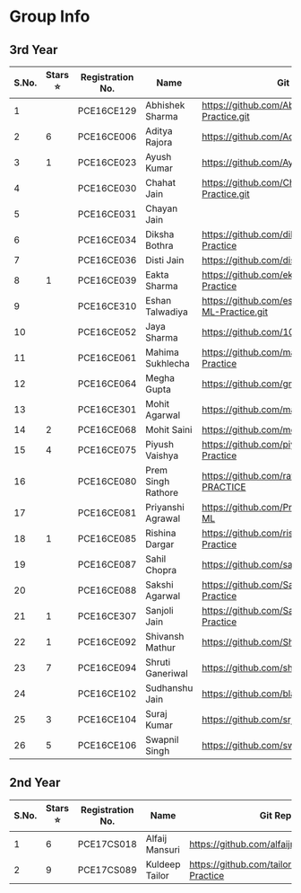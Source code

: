 # Group Info

## 3rd Year
| S.No. | Stars :star: | Registration No. | Name | Git Repo Link |
|-------|----------|------------------|------|---------------|
| 1 |  | PCE16CE129 | Abhishek Sharma | https://github.com/Abhi2819sharma/MY-ML-Practice.git |
| 2 | 6 | PCE16CE006 | Aditya Rajora | https://github.com/Adityarajora/MYMLPractice |
| 3 | 1 | PCE16CE023 | Ayush Kumar | https://github.com/Ayushkr99/My-Ml-Practice |
| 4 |  | PCE16CE030 | Chahat Jain | https://github.com/Chahat1996/MY-ML-Practice.git |
| 5 |  | PCE16CE031 | Chayan Jain |  |
| 6 |  | PCE16CE034 | Diksha Bothra | https://github.com/dikshabothra/My-ML-Practice |
| 7 |  | PCE16CE036 | Disti Jain | https://github.com/distijain98/mymlpractice.git |
| 8 | 1 | PCE16CE039 | Eakta Sharma | https://github.com/ekta-sharma19/MY_ML-Practice |
| 9 |  | PCE16CE310 | Eshan Talwadiya | https://github.com/eshantalwadiya12345/My-ML-Practice.git |
| 10 |  | PCE16CE052 | Jaya Sharma | https://github.com/10-jaya/my-ML-project |
| 11 |  | PCE16CE061 | Mahima Sukhlecha | https://github.com/mahima-sukhlecha/My-ML-Practice |
| 12 |  | PCE16CE064 | Megha Gupta | https://github.com/gmegha12/My-ML-practice |
| 13 |  | PCE16CE301 | Mohit Agarwal | https://github.com/manumohit/My-ML-Practice |
| 14 | 2 | PCE16CE068 | Mohit Saini | https://github.com/mohit8201/My-ML-Practice |
| 15 | 4 | PCE16CE075 | Piyush Vaishya | https://github.com/piyushvaishya/My-ML-Practice |
| 16 |  | PCE16CE080 | Prem Singh Rathore | https://github.com/rathoreprem/MY-ML-PRACTICE |
| 17 |  | PCE16CE081 | Priyanshi Agrawal | https://github.com/Priyanshi641/My-Practice-ML |
| 18 | 1 | PCE16CE085 | Rishina Dargar | https://github.com/rishinadargar/My-ML-Practice |
| 19 |  | PCE16CE087 | Sahil Chopra | https://github.com/sahilcbm/MY-ML-Practicee |
| 20 |  | PCE16CE088 | Sakshi Agarwal | https://github.com/Sakshi-Agarwal/My-ML-Practice |
| 21 | 1 | PCE16CE307 | Sanjoli Jain | https://github.com/Sanjolijain04/My-ML-Practice |
| 22 | 1 | PCE16CE092 | Shivansh Mathur | https://github.com/Shiva942/my_ML_practice |
| 23 | 7 | PCE16CE094 | Shruti Ganeriwal | https://github.com/shruti224/MyMLPractice |
| 24 |  | PCE16CE102 | Sudhanshu Jain | https://github.com/blacksag/My-ML-Practice.git |
| 25 | 3 | PCE16CE104 | Suraj Kumar | https://github.com/srj789/My-Ml-Practice |
| 26 | 5 | PCE16CE106 | Swapnil Singh | https://github.com/swapnil2306/my_ML_practice |

## 2nd Year

| S.No. | Stars :star: | Registration No. | Name | Git Repo Link |
|-------|-------|------------------|------|---------------|
| 1 | 6 | PCE17CS018 | Alfaij Mansuri | https://github.com/alfaijmansuri/MyMLpractice |
| 2 | 9 | PCE17CS089 | Kuldeep Tailor | https://github.com/tailorkuldeep/My-ML-Practice |
